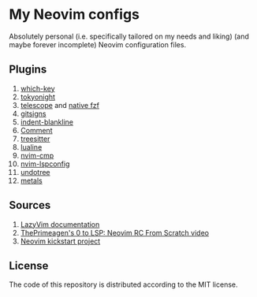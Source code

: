 # My Neovim configs

Absolutely personal (i.e. specifically tailored on my needs and liking) (and maybe forever incomplete) Neovim configuration files.

## Plugins
1. [which-key](https://github.com/folke/which-key.nvim)
2. [tokyonight](https://github.com/folke/tokyonight.nvim)
3. [telescope](https://github.com/nvim-telescope/telescope.nvim) and [native fzf](gh/nvim-telescope/telescope-fzf-native.nvim)
4. [gitsigns](https://github.com/lewis6991/gitsigns.nvim)
5. [indent-blankline](https://github.com/lukas-reineke/indent-blankline.nvim)
6. [Comment](https://github.com/numToStr/Comment.nvim)
7. [treesitter](https://github.com/nvim-treesitter/nvim-treesitter)
8. [lualine](https://github.com/nvim-lualine/lualine.nvm)
9. [nvim-cmp](https://github.com/hrsh7th/nvim-cmp)
10. [nvim-lspconfig](https://github.com/neovim/nvim-lspconfig)
11. [undotree](https://github.com/mbbill/undotree)
12. [metals](https://github.com/scalameta/metals)

## Sources
1. [LazyVim documentation](https://www.lazyvim.org/)
2. [ThePrimeagen's 0 to LSP: Neovim RC From Scratch video](https://www.youtube.com/watch?v=w7i4amO_zaE)
3. [Neovim kickstart project](https://github.com/nvim-lua/kickstart.nvim)

## License
The code of this repository is distributed according to the MIT license.
